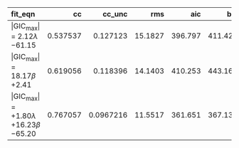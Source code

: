 | fit_eqn                                                                         |       cc |    cc_unc |     rms |     aic |     bic |
|:--------------------------------------------------------------------------------|---------:|----------:|--------:|--------:|--------:|
| $\vert{\text{GIC}_\text{max}}\vert$ = $2.12$$\lambda$ $-61.15$                  | 0.537537 | 0.127123  | 15.1827 | 396.797 | 411.426 |
| $\vert{\text{GIC}_\text{max}}\vert$ = $18.17$$\beta$ $+2.41$                    | 0.619056 | 0.118396  | 14.1403 | 410.253 | 443.169 |
| $\vert{\text{GIC}_\text{max}}\vert$ = $+1.80$$\lambda$ $+16.23$$\beta$ $-65.20$ | 0.767057 | 0.0967216 | 11.5517 | 361.651 | 367.137 |